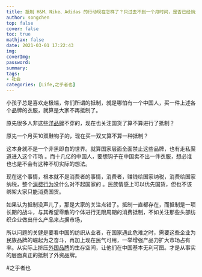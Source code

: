 ```yaml
---
title: 抵制 H&M、Nike、Adidas 的行动现在怎样了？只过去不到一个月时间，是否已经悄无声息了？
author: songchen
top: false
cover: false
toc: true
mathjax: false
date: 2021-03-01 17:22:43
img:
coverImg:
password:
summary:
tags:
- 社会
categories: [Life,之乎者也]
---
```

小孩子总是喜欢走极端，你们所谓的抵制，就是哪怕有一个中国人，买一件上述各个品牌的衣服，就算是大家不再抵制了。

原先很多人非这些[洋品牌](https://www.zhihu.com/search?q=%E6%B4%8B%E5%93%81%E7%89%8C&search_source=Entity&hybrid_search_source=Entity&hybrid_search_extra=%7B%22sourceType%22%3A%22answer%22%2C%22sourceId%22%3A1851446985%7D)不穿的，现在也关注国货了算不算进行了抵制？

原先一个月买10双鞋钩子的，现在买一双又算不算一种抵制？

这本身就不是一个非黑即白的世界。就算国家层面全面禁止这些品牌，也有走私渠道进入这个市场 。而十几亿的中国人，要想钩子在中国卖不出一件衣服，想必谁也也是不会有这种不切实际的想法。

现在这个事情，根本就不是消费者的事情，消费者，赚钱给国家纳税，消费给国家纳税，整个[消费行为](https://www.zhihu.com/search?q=%E6%B6%88%E8%B4%B9%E8%A1%8C%E4%B8%BA&search_source=Entity&hybrid_search_source=Entity&hybrid_search_extra=%7B%22sourceType%22%3A%22answer%22%2C%22sourceId%22%3A1851446985%7D)没什么对不起国家的 。民族情感上可以优先国货，但也不该绑架大家只能消费国货。

如果认为抵制没声儿了，那是大家的关注点错了。抵制一直都存在，而抵制是一项长期的战斗，与其希望零散的个体进行无限周期的消费抵制，不如关注那些头部纺织企业做出什么产品来占据市场，

所以问题的关健是要看中国的纺织从业者，在国家遇此危难之时，需要这些企业为民族品牌的崛起为之奋斗，再加上现在民气可用，一举增强产品力扩大市场占有率。从实际上挤压[外国品牌](https://www.zhihu.com/search?q=%E5%A4%96%E5%9B%BD%E5%93%81%E7%89%8C&search_source=Entity&hybrid_search_source=Entity&hybrid_search_extra=%7B%22sourceType%22%3A%22answer%22%2C%22sourceId%22%3A1851446985%7D)的生存空间，让他们在中国基本无利可图。才是从事实的层面真正的抵制了外资品牌。

#之乎者也